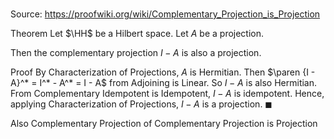 # 

Source: https://proofwiki.org/wiki/Complementary_Projection_is_Projection

Theorem
Let $\HH$ be a Hilbert space.
Let $A$ be a projection.

Then the complementary projection $I - A$ is also a projection.


Proof
By Characterization of Projections, $A$ is Hermitian.
Then $\paren {I - A}^* = I^* - A^* = I - A$ from Adjoining is Linear.
So $I - A$ is also Hermitian.
From Complementary Idempotent is Idempotent, $I - A$ is idempotent.
Hence, applying Characterization of Projections, $I - A$ is a projection.
$\blacksquare$


Also
Complementary Projection of Complementary Projection is Projection




